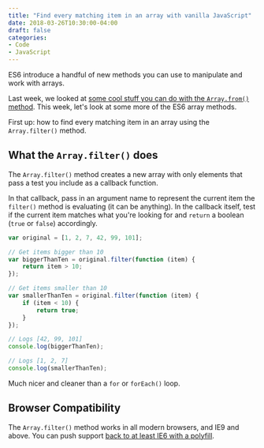 ```yaml
---
title: "Find every matching item in an array with vanilla JavaScript"
date: 2018-03-26T10:30:00-04:00
draft: false
categories:
- Code
- JavaScript
---
```


ES6 introduce a handful of new methods you can use to manipulate and work with arrays.

Last week, we looked at [some cool stuff you can do with the `Array.from()` method](/how-to-copy-an-array-with-vanilla-javascript/). This week, let's look at some more of the ES6 array methods.

First up: how to find every matching item in an array using the `Array.filter()` method.

## What the `Array.filter()` does

The `Array.filter()` method creates a new array with only elements that pass a test you include as a callback function.

In that callback, pass in an argument name to represent the current item the `filter()` method is evaluating (it can be anything). In the callback itself, test if the current item matches what you're looking for and `return` a boolean (`true` or `false`) accordingly.

```js
var original = [1, 2, 7, 42, 99, 101];

// Get items bigger than 10
var biggerThanTen = original.filter(function (item) {
	return item > 10;
});

// Get items smaller than 10
var smallerThanTen = original.filter(function (item) {
	if (item < 10) {
		return true;
	}
});

// Logs [42, 99, 101]
console.log(biggerThanTen);

// Logs [1, 2, 7]
console.log(smallerThanTen);
```

Much nicer and cleaner than a `for` or `forEach()` loop.

## Browser Compatibility

The `Array.filter()` method works in all modern browsers, and IE9 and above. You can push support [back to at least IE6 with a polyfill](https://vanillajstoolkit.com/polyfills/arrayfilter/).
